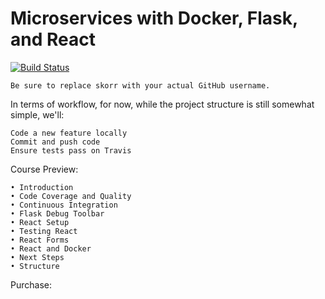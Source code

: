 # Microservices with Docker, Flask, and React

[![Build Status](https://travis-ci.org/skorr/testdriven-app.svg?branch=master)](https://travis-ci.org/skorr/testdriven-app)

    Be sure to replace skorr with your actual GitHub username.

In terms of workflow, for now, while the project structure is still somewhat simple, we'll:

    Code a new feature locally
    Commit and push code
    Ensure tests pass on Travis





Course Preview:

    • Introduction
    • Code Coverage and Quality
    • Continuous Integration
    • Flask Debug Toolbar
    • React Setup
    • Testing React
    • React Forms
    • React and Docker
    • Next Steps
    • Structure


Purchase:



